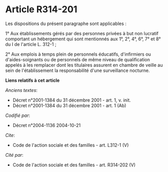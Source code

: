 # Article R314-201

Les dispositions du présent paragraphe sont applicables : 

1° Aux établissements gérés par des personnes privées à but non lucratif comportant un hébergement qui sont mentionnés aux
1°, 2°, 4°, 6°, 7° et 8° du I de l'article L. 312-1 ; 

2° Aux emplois à temps plein de personnels éducatifs, d'infirmiers ou d'aides-soignants ou de personnels de même niveau de
qualification appelés à les remplacer dont les titulaires assurent en chambre de veille au sein de l'établissement la
responsabilité d'une surveillance nocturne.

**Liens relatifs à cet article**

_Anciens textes_:

  - Décret n°2001-1384 du 31 décembre 2001 - art. 1, v. init.
  - Décret n°2001-1384 du 31 décembre 2001 - art. 1 (Ab)

_Codifié par_:

  - Décret n°2004-1136 2004-10-21

_Cite_:

  - Code de l'action sociale et des familles - art. L312-1 (V)

_Cité par_:

  - Code de l'action sociale et des familles - art. R314-202 (V)
